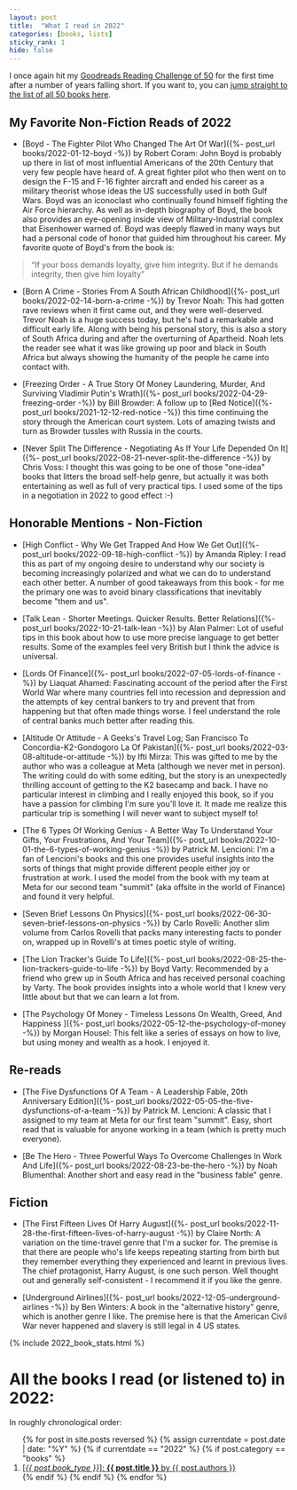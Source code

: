 ```yaml
---
layout: post
title:  "What I read in 2022"
categories: [books, lists]
sticky_rank: 1
hide: false
---
```


I once again hit my [Goodreads Reading Challenge of 50](https://www.goodreads.com/user_challenges/31809494) for the first time after a number of years falling short. If you want to, you
can [jump straight to the list of all 50 books here](#y2022).

## My Favorite Non-Fiction Reads of 2022

- [Boyd - The Fighter Pilot Who Changed The Art Of War]({%- post_url books/2022-01-12-boyd -%}) by Robert Coram:
John Boyd is probably up there in list of most influential Americans of the 20th Century
that very few people have heard of. A great fighter pilot who then went on to design
the F-15 and F-16 fighter aircraft and ended his career as a military theorist whose ideas
the US successfully used in both Gulf Wars. Boyd was an iconoclast who continually found
himself fighting the Air Force hierarchy. As well as in-depth biography of Boyd, the book
also provides an eye-opening inside view of Military-Industrial complex that Eisenhower warned
of. Boyd was deeply flawed in many ways but had a personal code of honor that guided him
throughout his career. My favorite quote of Boyd's from the book is:

> “If your boss demands loyalty, give him integrity. But if he demands integrity, then give him loyalty”

- [Born A Crime - Stories From A South African Childhood]({%- post_url books/2022-02-14-born-a-crime -%}) by Trevor Noah:
This had gotten rave reviews when it first came out, and they were well-deserved. Trevor Noah is a huge success today, but he's had a remarkable and difficult early life. Along with being his personal story, this is also a story of South Africa during and after the overturning of Apartheid. Noah lets the reader see what it was like growing up poor and black in South Africa but always showing the humanity of the people he came into contact with.

- [Freezing Order - A True Story Of Money Laundering, Murder, And Surviving Vladimir Putin's Wrath]({%- post_url books/2022-04-29-freezing-order -%}) by Bill Browder:
A follow up to [Red Notice]({%- post_url books/2021-12-12-red-notice -%}) this time continuing the story through the American court system. Lots of amazing twists and turn as Browder tussles with Russia in the courts.  

- [Never Split The Difference - Negotiating As If Your Life Depended On It]({%- post_url books/2022-08-21-never-split-the-difference -%}) by Chris Voss:
I thought this was going to be one of those "one-idea" books that litters the broad self-help genre, but actually it was both entertaining as well as full of very practical tips. I used some of the tips in a negotiation in 2022 to good effect :-)


## Honorable Mentions - Non-Fiction

- [High Conflict - Why We Get Trapped And How We Get Out]({%- post_url books/2022-09-18-high-conflict -%}) by Amanda Ripley:
I read this as part of my ongoing desire to understand why our society is becoming increasingly polarized and what we can do to understand each other better. A number of good takeaways from this book - for me the primary one was to avoid binary classifications that inevitably become "them and us".

- [Talk Lean - Shorter Meetings. Quicker Results. Better Relations]({%- post_url books/2022-10-21-talk-lean -%}) by Alan Palmer:
Lot of useful tips in this book about how to use more precise language to get better results. Some of the examples feel very British but I think the advice is universal.

- [Lords Of Finance]({%- post_url books/2022-07-05-lords-of-finance -%}) by Liaquat Ahamed:
Fascinating account of the period after the First World War where many countries fell into recession and depression and the attempts of key central bankers to try and prevent that from happening but that often made things worse. I feel understand the role of central banks much better after reading this.

- [Altitude Or Attitude - A Geeks's Travel Log; San Francisco To Concordia-K2-Gondogoro La Of Pakistan]({%- post_url books/2022-03-08-altitude-or-attitude -%}) by Ifti Mirza:
This was gifted to me by the author who was a colleague at Meta (although we never met in person). The writing could do with some editing, but the story is an unexpectedly thrilling account of getting to the K2 basecamp and back. I have no particular interest in climbing and I really enjoyed this book, so if you have a passion for climbing I'm sure you'll love it. It made me realize this particular trip is something I will never want to subject myself to!

- [The 6 Types Of Working Genius - A Better Way To Understand Your Gifts, Your Frustrations, And Your Team]({%- post_url books/2022-10-01-the-6-types-of-working-genius -%}) by Patrick M. Lencioni:
I'm a fan of Lencioni's books and this one provides useful insights into the sorts of things that might provide different people either joy or frustration at work. I used the model from the book with my team at Meta for our second team "summit" (aka offsite in the world of Finance) and found it very helpful.

- [Seven Brief Lessons On Physics]({%- post_url books/2022-06-30-seven-brief-lessons-on-physics -%}) by Carlo Rovelli:
Another slim volume from Carlos Rovelli that packs many interesting facts to ponder on, wrapped up in Rovelli's at times poetic style of writing.

- [The Lion Tracker's Guide To Life]({%- post_url books/2022-08-25-the-lion-trackers-guide-to-life -%}) by Boyd Varty:
Recommended by a friend who grew up in South Africa and has received personal coaching by Varty. The book provides insights into a whole world that I knew very little about but that we can learn a lot from.

- [The Psychology Of Money - Timeless Lessons On Wealth, Greed, And Happiness ]({%- post_url books/2022-05-12-the-psychology-of-money -%}) by Morgan Housel:
This felt like a series of essays on how to live, but using money and wealth as a hook. I enjoyed it.


## Re-reads

- [The Five Dysfunctions Of A Team - A Leadership Fable, 20th Anniversary Edition]({%- post_url books/2022-05-05-the-five-dysfunctions-of-a-team -%}) by Patrick M. Lencioni:
A classic that I assigned to my team at Meta for our first team "summit". Easy, short read that is valuable for anyone working in a team (which is pretty much everyone).

- [Be The Hero - Three Powerful Ways To Overcome Challenges In Work And Life]({%- post_url books/2022-08-23-be-the-hero -%}) by Noah Blumenthal:
Another short and easy read in the "business fable" genre.

## Fiction

- [The First Fifteen Lives Of Harry August]({%- post_url books/2022-11-28-the-first-fifteen-lives-of-harry-august -%}) by Claire North:
A variation on the time-travel genre that I'm a sucker for. The premise is that there are people who's life keeps repeating starting from birth but they remember everything they experienced and learnt in previous lives. The chief protagonist, Harry August, is one such person. Well thought out and generally self-consistent - I recommend it if you like the genre.

- [Underground Airlines]({%- post_url books/2022-12-05-underground-airlines -%}) by Ben Winters:
A book in the "alternative history" genre, which is another genre I like. The premise here is that the American Civil War never happened and slavery is still legal in 4 US states.


{% include 2022_book_stats.html %}

<div id="book_list">
<h1 id="y2022">All the books I read (or listened to) in 2022:</h1>
<p>In roughly chronological order:</p>
<ol>
{% for post in site.posts reversed %}
  {% assign currentdate = post.date | date: "%Y" %}
  {% if currentdate == "2022" %}
    {% if post.category == "books" %}
      <li>
        <a href="{{ post.url }}">
          [<em>{{ post.book_type }}</em>]: <strong>{{ post.title }}</strong> by {{ post.authors }}
        </a>
      </li>
    {% endif %}
  {% endif %}
{% endfor %}
</ol>
</div>
